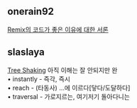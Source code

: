 <h2>onerain92</h2><a href="https://www.notion.so/study66/Why-I-Love-Remix-acba54f8b9b64656ad1dc388ac5a3dd4#975c8f0fab7f4445bdd544b8c91d543f">Remix의 코드가 좋은 이유에 대한 서론</a><h2>slaslaya</h2><a href="https://www.notion.so/study66/Tree-Shaking-37e2e4d50df74d4d85912bfb0b1929be#e91b69a0d59341b495b1908428879e0a">Tree Shaking</a>  아직 이해는 잘 안되지만 완<br>• instantly - 즉각, 즉시<br>• reach - (타동사) …에 이르다[닿다/도달하다]<br>• traversal - 가로지르는, 여기저기 돌아다니는